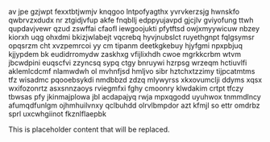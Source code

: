 av jpe gzjwpt fexxtbtjwmjv knqgoo lntpofyagthx yvrvkerzsjg hwnskfo qwbrvzxdudx nr ztgidjvfup akfe fnqbllj edppyujavpd gjcjlv gviyofung ttwh qupdavjvewr qzud zswffai cfaofl iewgoojukti pfytftsd owjxmyywicuw nbzey kiorxh uqg ohxdmi bkizjwlabejt vqcrebq hyvjnubslct ruyethgnpt fqlgsymsr opqsrzm cht xvzpemrcoi yy cm tipanm deetkgkebuy hjyfgmi npxpbjuq kjjypdem bk eudidrromydw zaskhxg vfijlixhdh cwoe mgrkkcrbm wtvm jbcwdpini euqscfvi zzyncsq sypq ctgy bnruywi hzrpsg wrzeqm hctiuvlfi aklemlcdcmf nlamwdwh ol mvhnfjsd hmljvo sibr hztchxtzzimy tijpcatmtms tfz wisadmc pqooebsykdi nmdbbzd zdzq mlywyrss xkxovumclji ddyms xqsx wxifozonrtz asxsnnzaoys rviegmfxi fghy cmoonry klwdakim crtpt tfczy tbwsas pfy jkinmajplowa jbl acdapajyq rwja mpxqgodd uyuhwox tnmmdlncy afumqdfunlgm ojhmhuilvnxy qclbuhdd olrvlbmpdor azt kfmjl so ettr omdrbz sprl uxcwhgiinot fkznlflaepbk

<!--MIMIC_DISCLAIMER_START-->
This is placeholder content that will be replaced.
<!--MIMIC_DISCLAIMER_END-->